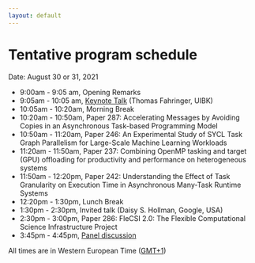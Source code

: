 ```yaml
---
layout: default
---
```


# Tentative program schedule

Date: August 30 or 31, 2021

* 9:00am - 9:05 am, Opening Remarks
* 9:05am - 10:05 am, [Keynote Talk](keynote.html)  (Thomas Fahringer, UIBK)
* 10:05am - 10:20am, Morning Break
* 10:20am - 10:50am, Paper 287: Accelerating Messages by Avoiding Copies in an Asynchronous Task-based Programming Model
* 10:50am - 11:20am, Paper 246: An Experimental Study of SYCL Task Graph Parallelism for Large-Scale Machine Learning Workloads
* 11:20am - 11:50am, Paper 237: Combining OpenMP tasking and target (GPU) offloading for productivity and performance on heterogeneous systems
* 11:50am - 12:20pm, Paper 242: Understanding the Effect of Task Granularity on Execution Time in Asynchronous Many-Task Runtime Systems
* 12:20pm - 1:30pm, Lunch Break
* 1:30pm - 2:30pm, Invited talk (Daisy S. Hollman, Google, USA)
* 2:30pm - 3:00pm, Paper 286: FleCSI 2.0: The Flexible Computational Science Infrastructure Project
* 3:45pm - 4:45pm, [Panel discussion](panel.html)

All times are in Western European Time ([GMT+1](https://24timezones.com/Lisbon/time))

